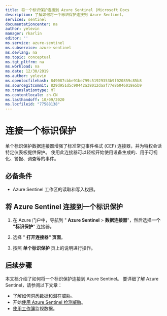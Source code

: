 ```yaml
---
title: 将一个标识保护连接到 Azure Sentinel |Microsoft Docs
description: 了解如何将一个标识保护连接到 Azure Sentinel。
services: sentinel
documentationcenter: na
author: yelevin
manager: rkarlin
editor: ''
ms.service: azure-sentinel
ms.subservice: azure-sentinel
ms.devlang: na
ms.topic: conceptual
ms.tgt_pltfrm: na
ms.workload: na
ms.date: 12/30/2019
ms.author: yelevin
ms.openlocfilehash: 849087cbbe91be799c51929353b9f020859c85b8
ms.sourcegitcommit: 829d951d5c90442a38012daaf77e86046018e5b9
ms.translationtype: MT
ms.contentlocale: zh-CN
ms.lasthandoff: 10/09/2020
ms.locfileid: "77588138"
---
```

# <a name="connect-one-identity-safeguard"></a>连接一个标识保护
单个标识保护数据连接器增强了标准常见事件格式 (CEF) 连接器，并为特权会话特定仪表板提供保护。 使用此连接器可以轻松开始使用设备生成的、用于可视化、警报、调查等的事件。


## <a name="prerequisites"></a>必备条件

- Azure Sentinel 工作区的读取和写入权限。

## <a name="connect-azure-sentinel-to-one-identity-safeguard"></a>将 Azure Sentinel 连接到一个标识保护

1. 在 Azure 门户中，导航到 " **Azure Sentinel**  >  **数据连接器**"，然后选择**一个 "标识保护**" 连接器。

2. 选择 " **打开连接器" 页面**。

3. 按照 **单个标识保护** 页上的说明进行操作。


## <a name="next-steps"></a>后续步骤
本文档介绍了如何将一个标识保护连接到 Azure Sentinel。 要详细了解 Azure Sentinel，请参阅以下文章：
- 了解如何[洞悉数据和潜在威胁](quickstart-get-visibility.md)。
- 开始[使用 Azure Sentinel 检测威胁](tutorial-detect-threats-built-in.md)。
- [使用工作簿](tutorial-monitor-your-data.md)监视数据。


